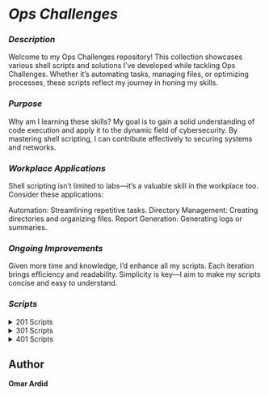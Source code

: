 #  ***Ops Challenges***

### ***Description***
Welcome to my Ops Challenges repository! This collection showcases various shell scripts and solutions I’ve developed while tackling Ops Challenges. Whether it’s automating tasks, managing files, or optimizing processes, these scripts reflect my journey in honing my skills.

### ***Purpose***
Why am I learning these skills? My goal is to gain a solid understanding of code execution and apply it to the dynamic field of cybersecurity. By mastering shell scripting, I can contribute effectively to securing systems and networks.

### ***Workplace Applications***
Shell scripting isn’t limited to labs—it’s a valuable skill in the workplace too. Consider these applications:

Automation: Streamlining repetitive tasks.
Directory Management: Creating directories and organizing files.
Report Generation: Generating logs or summaries.
### ***Ongoing Improvements***
Given more time and knowledge, I’d enhance all my scripts. Each iteration brings efficiency and readability. Simplicity is key—I aim to make my scripts concise and easy to understand.

### ***Scripts***
<details> 
<summary>201 Scripts</summary>

2. ***[My First Bash Script](201/helloworld.sh)***
3. ***[Functions](201/FunctionsChallenge.sh)***
4. ***[Arrays](201/chall04.sh)***
5. ***[Loops](201/chall05.sh)***
6. ***[Conditionals](201/chall06.sh)***
7. ***[System Information](201/chall07.sh)***
8. ***[Windows Batch Scripting](201/chall08.bat)***
9. ***[Log Retrieval via Powershell](201/chall09.bat)***
10. ***[System Process Commands](201/chall10.bat)***
11. ***[Automated Endpoint Configuration](201/chall11.md)***
13. ***[Domain Analyzer](201/chall13.sh)***
</details>

<details>
<summary>301 Scripts</summary>

- ***[Challenge 02]()***
- ***[Challenge 03]()***
- ***[Challenge 04]()***
- ***[Challenge 05]()***
- ***[Challenge 06]()***
- ***[Challenge 07]()***
- ***[Challenge 08]()***
- ***[Challenge 09]()***
- ***[Challenge 10]()***
- ***[Challenge 11]()***
- ***[Challenge 12]()***
- ***[Challenge 13]()***
</details>

<details>
<summary>401 Scripts</summary>

- ***[Challenge 02]()***
- ***[Challenge 03]()***
- ***[Challenge 04]()***
- ***[Challenge 05]()***
- ***[Challenge 06]()***
- ***[Challenge 07]()***
- ***[Challenge 08]()***
- ***[Challenge 09]()***
- ***[Challenge 10]()***
- ***[Challenge 11]()***
- ***[Challenge 12]()***
- ***[Challenge 13]()***
</details>

## Author
**Omar Ardid**

